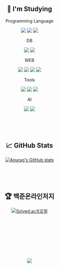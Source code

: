 <div align=center>
  
## 📝 I'm Studying


    
Programming Language

<img src="https://img.shields.io/badge/JAVA-007396?style=flat-square&logo=java&logoColor=white"> <img src="https://img.shields.io/badge/Python-3776AB?style=flat-square&logo=python&logoColor=white"/> <img src="https://img.shields.io/badge/Typescript-FFFFFF?style=flat-square&logo=typescript&logoColor=blue"/>

DB

<img src="https://img.shields.io/badge/oracle-F80000?style=flat-square&logo=oracle&logoColor=white"> <img src="https://img.shields.io/badge/mysql-4479A1?style=flat-square&logo=mysql&logoColor=white">

WEB

<img src="https://img.shields.io/badge/html-E34F26?style=flat-square&logo=html5&logoColor=white"> <img src="https://img.shields.io/badge/css-1572B6?style=flat-square&logo=css3&logoColor=white"> <img src="https://img.shields.io/badge/Javascript-F7DF1E?style=flat-square&logo=javascript&logoColor=black"/> <img src="https://img.shields.io/badge/apache tomcat-F8DC75?style=flat-square&logo=apachetomcat&logoColor=black">


Tools

<img src="https://img.shields.io/badge/visual studio code-007ACC?style=flat-square&logo=visualstudiocode&logoColor=white"> <img src="https://img.shields.io/badge/Eclipse IDE-2C2255?style=flat-square&logo=eclipseide&logoColor=white"> <img src="https://img.shields.io/badge/Spring-6DB33F?style=flat-square&logo=Spring&logoColor=white">
  
  
AI

<img src="https://img.shields.io/badge/scikit learn-F7931E?style=flat-square&logo=scikitlearn&logoColor=white"> <img src="https://img.shields.io/badge/Tensorflow-FF6F00?style=flat-square&logo=tensorflow&logoColor=white">


    
    
<br><br><br>

## 📈 GitHub Stats
[![Anurag's GitHub stats](https://github-readme-stats.vercel.app/api?username=SHINDongHyeo&count_private=true&show_icons=true&theme=merko)](https://github.com/anuraghazra/github-readme-stats)

<br><br><br>


## 🏆 백준온라인저지
[![Solved.ac프로필](http://mazassumnida.wtf/api/generate_badge?boj=sd1010)](https://solved.ac/sd1010)


<br><br><br>


<!-- ## 📞 Contact
Git : <img src="https://img.shields.io/badge/github-181717?style=flat-square&logo=github&logoColor=white"> -->




<br><br><br>


<center><a href="https://hits.seeyoufarm.com"><img src="https://hits.seeyoufarm.com/api/count/incr/badge.svg?url=https%3A%2F%2Fgithub.com%2FSHINDongHyeo%2Fhit-counter&count_bg=%2379C83D&title_bg=%23000000&icon=github.svg&icon_color=%23FFFFFF&title=views&edge_flat=false"/></a></center>

  
  </div>


